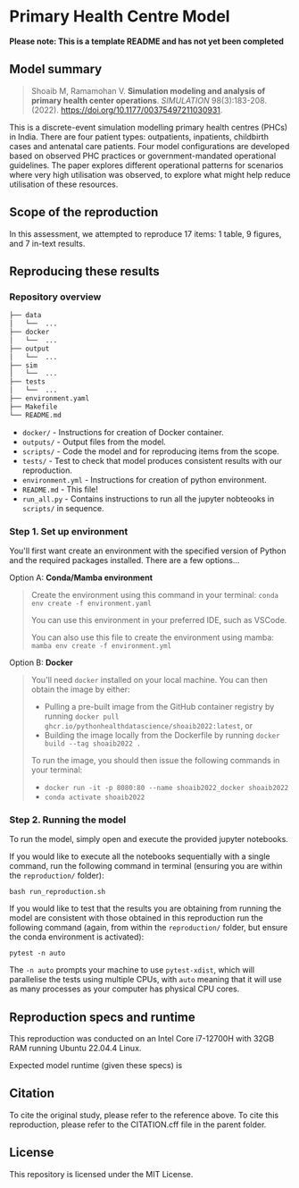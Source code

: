 # Primary Health Centre Model

<!-- TODO: Remove this warning once filled out README -->
**Please note: This is a template README and has not yet been completed**

<!-- TODO: Fill out the README -->
## Model summary

> Shoaib M, Ramamohan V. **Simulation modeling and analysis of primary health center operations**. *SIMULATION* 98(3):183-208. (2022). <https://doi.org/10.1177/00375497211030931>.

This is a discrete-event simulation modelling primary health centres (PHCs) in India. There are four patient types: outpatients, inpatients, childbirth cases and antenatal care patients. Four model configurations are developed based on observed PHC practices or government-mandated operational guidelines. The paper explores different operational patterns for scenarios where very high utilisation was observed, to explore what might help reduce utilisation of these resources.

## Scope of the reproduction

In this assessment, we attempted to reproduce 17 items: 1 table, 9 figures, and 7 in-text results.

## Reproducing these results

### Repository overview

```bash
├── data
│   └──  ...
├── docker
│   └──  ...
├── output
│   └──  ...
├── sim
│   └──  ...
├── tests
│   └──  ...
├── environment.yaml
├── Makefile
└── README.md
```

* `docker/` - Instructions for creation of Docker container.
* `outputs/` - Output files from the model.
* `scripts/` - Code the model and for reproducing items from the scope.
* `tests/` - Test to check that model produces consistent results with our reproduction.
* `environment.yml` - Instructions for creation of python environment.
* `README.md` - This file!
* `run_all.py` - Contains instructions to run all the jupyter nobteooks in `scripts/` in sequence.

### Step 1. Set up environment

You'll first want create an environment with the specified version of Python and the required packages installed. There are a few options...

Option A: **Conda/Mamba environment**

> Create the environment using this command in your terminal: `conda env create -f environment.yaml`
> 
> You can use this environment in your preferred IDE, such as VSCode.
>
> You can also use this file to create the environment using mamba: `mamba env create -f environment.yml`

Option B: **Docker**

> You'll need `docker` installed on your local machine. You can then obtain the image by either:
>
> * Pulling a pre-built image from the GitHub container registry by running `docker pull ghcr.io/pythonhealthdatascience/shoaib2022:latest`, or
> * Building the image locally from the Dockerfile by running `docker build --tag shoaib2022 .`
>
> To run the image, you should then issue the following commands in your terminal:
>
> * `docker run -it -p 8080:80 --name shoaib2022_docker shoaib2022`
> * `conda activate shoaib2022`

### Step 2. Running the model

To run the model, simply open and execute the provided jupyter notebooks.

If you would like to execute all the notebooks sequentially with a single command, run the following command in terminal (ensuring you are within the `reproduction/` folder):

```
bash run_reproduction.sh
```

If you would like to test that the results you are obtaining from running the model are consistent with those obtained in this reproduction run the following command (again, from within the `reproduction/` folder, but ensure the conda environment is activated):

```
pytest -n auto
```

The `-n auto` prompts your machine to use `pytest-xdist`, which will parallelise the tests using multiple CPUs, with `auto` meaning that it will use as many processes as your computer has physical CPU cores.

## Reproduction specs and runtime

This reproduction was conducted on an Intel Core i7-12700H with 32GB RAM running Ubuntu 22.04.4 Linux.

Expected model runtime (given these specs) is <!-- Add times -->

## Citation

To cite the original study, please refer to the reference above. To cite this reproduction, please refer to the CITATION.cff file in the parent folder.

## License

This repository is licensed under the MIT License.